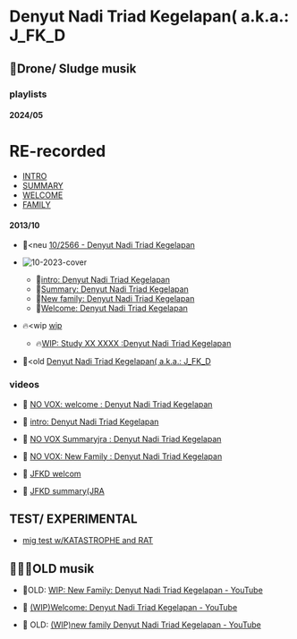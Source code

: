 # Denyut Nadi Triad Kegelapan( a.k.a.: J_FK_D

## 🎂Drone/ Sludge musik

### playlists

#### 2024/05

# **RE-recorded**
  - [INTRO](https://www.youtube.com/watch?v=LTMqb-_-P-A)
  - [SUMMARY](https://www.youtube.com/watch?v=3pslKiWcyOs)
  - [WELCOME](https://www.youtube.com/watch?v=tXOSIe2774U)
  - [FAMILY](https://www.youtube.com/watch?v=924yLvXN7mg)

#### 2013/10

- 🐹<neu [10/2566 - Denyut Nadi Triad Kegelapan](https://www.youtube.com/playlist?list=PLRuC8miwI1jQQk9sj1t6ju6RYAnT3ZYxG)
- ![10-2023-cover](https://github.com/tokyohackersx/tokyohackersx/assets/144877480/44ec05d1-1a1b-48bb-a9f9-c62f6fff9f2b)

  - 🐹[intro: Denyut Nadi Triad Kegelapan](https://www.youtube.com/watch?v=V0X_mUFXe-M&list=PLRuC8miwI1jQQk9sj1t6ju6RYAnT3ZYxG&index=1)
  - 🐹[Summary: Denyut Nadi Triad Kegelapan](https://www.youtube.com/watch?v=lBH0NPvpq_I&list=PLRuC8miwI1jQQk9sj1t6ju6RYAnT3ZYxG&index=2)
  - 🐹[New family: Denyut Nadi Triad Kegelapan](https://www.youtube.com/watch?v=n5gYLjdeFUI&list=PLRuC8miwI1jQQk9sj1t6ju6RYAnT3ZYxG&index=3)
  - 🐹[Welcome: Denyut Nadi Triad Kegelapan](https://www.youtube.com/watch?v=tBakmVGVPcU&list=PLRuC8miwI1jQQk9sj1t6ju6RYAnT3ZYxG&index=4)

- 🔥<wip [wip](https://www.youtube.com/playlist?list=PLRuC8miwI1jQxYJhIf9_Sq6BUzVMA5qAy)
  - 🔥[WIP: Study XX XXXX :Denyut Nadi Triad Kegelapan](https://www.youtube.com/watch?v=SbcZCzOAeog&list=PLRuC8miwI1jQxYJhIf9_Sq6BUzVMA5qAy&index=1)

- 🐹<old [Denyut Nadi Triad Kegelapan( a.k.a.: J_FK_D](https://www.youtube.com/playlist?list=PLRuC8miwI1jRuwmHXr5_1Y43WcpsUM5x9)


### videos

- 🎂 [NO VOX: welcome : Denyut Nadi Triad Kegelapan](https://www.youtube.com/watch?v=57vbDOWrFCY)

- 🎂 [intro: Denyut Nadi Triad Kegelapan](https://www.youtube.com/watch?v=bgtBMzDFe5A)

- 🎂 [NO VOX Summaryjra : Denyut Nadi Triad Kegelapan](https://www.youtube.com/watch?v=TpflYgXrU-8)

- 🎂 [NO VOX: New Family : Denyut Nadi Triad Kegelapan](https://www.youtube.com/watch?v=oAKIh7lGCe8)

- 🎂 [JFKD welcom](https://www.youtube.com/watch?v=Kj45VaMjp18)

- 🎂 [JFKD summary(JRA ](https://www.youtube.com/watch?v=aPjxQ6V5uxE)

## TEST/ EXPERIMENTAL

- [ mig test w/KATASTROPHE and RAT](https://www.youtube.com/watch?v=fOS5mMmkX0Y)

## 👩‍👧‍👧OLD musik

- 🦄OLD: [WIP: New Family: Denyut Nadi Triad Kegelapan - YouTube](https://www.youtube.com/watch?v=4J0OYXQ1Llc)

- 🥰 [(WIP)Welcome: Denyut Nadi Triad Kegelapan - YouTube](https://www.youtube.com/watch?v=R9Vi2XLLjcs)

- 🐼 OLD: [(WIP)new family Denyut Nadi Triad Kegelapan - YouTube](https://www.youtube.com/watch?v=e38sreT25fc)

